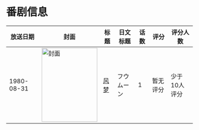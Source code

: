 # 番剧信息

|放送日期|封面|标题|日文标题|话数|评分|评分人数|
|---|---|---|---|---|---|---|
|1980-08-31|<img src="https://lain.bgm.tv/pic/cover/c/b5/9a/112656_72Y2Q.jpg" alt="封面" style="width:150px;height:200px;object-fit:cover;">|[风梦](https://bangumi.tv/subject/112656)|フウムーン|1|暂无评分|少于10人评分|
